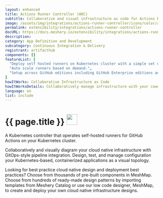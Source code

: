 ```yaml
---
layout: enhanced
title: Actions Runner Controller (ARC)
subtitle: Collaborative and visual infrastructure as code for Actions Runner Controller (ARC)
image: /assets/img/integrations/actions-runner-controller/icons/color/actions-runner-controller-color.svg
permalink: extensibility/integrations/actions-runner-controller
docURL: https://docs.meshery.io/extensibility/integrations/actions-runner-controller
description: 
category: App Definition and Development
subcategory: Continuous Integration & Delivery
registrant: artifacthub
components: []
featureList: [
  "Deploy self hosted runners on Kubernetes cluster with a simple set of commands.",
  "Auto scale runners based on demand.",
  "Setup across GitHub editions including GitHub Enterprise editions and GitHub Enterprise Cloud."
]
howItWorks: Collaborative Infrastructure as Code
howItWorksDetails: Collaboratively manage infrastructure with your coworkers synchronously sharing the same designs.
language: en
list: include
---
```

<h1>{{ page.title }} <img src="{{ page.image }}" style="width: 35px; height: 35px;" /></h1>

<p>
A Kubernetes controller that operates self-hosted runners for GitHub Actions on your Kubernetes cluster.
</p>
<p>
    Collaboratively and visually diagram your cloud native infrastructure with GitOps-style pipeline integration. Design, test, and manage configuration your Kubernetes-based, containerized applications as a visual topology.
</p>
<p>
    Looking for best practice cloud native design and deployment best practices? Choose from thousands of pre-built components in MeshMap. Choose from hundreds of ready-made design patterns by importing templates from Meshery Catalog or use our low code designer, MeshMap, to create and deploy your own cloud native infrastructure designs.
</p>
